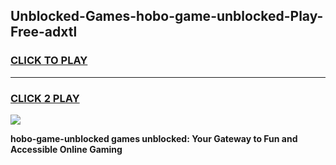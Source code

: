 
## Unblocked-Games-hobo-game-unblocked-Play-Free-adxtl
<h3>
<a href="https://premium76.site?title=hobo-game-unblocked&ref=10A">CLICK TO PLAY</a></h3>
<hr>

<h3>
<a href="https://premium76.site?title=hobo-game-unblocked&ref=10A">CLICK 2 PLAY</a>
  
</h3>

<a href="https://premium76.site?title=hobo-game-unblocked&ref=10A"><img src="https://clearcache.store/games.png"></a>


**hobo-game-unblocked games unblocked: Your Gateway to Fun and Accessible Online Gaming**
